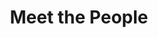 ---
layout: people
order: 16
title: Meet the People
name: "Wenzhuo Tang"
position: "Visting Researcher"
current: true
headshot: "wenzhuo.jpeg"
website: "https://wenzhuotang.github.io/"
google_scholar: "https://scholar.google.com/citations?user=KpjOK18AAAAJ&hl=en"
GitHub: "https://github.com/WenzhuoTang"
twitter: "https://x.com/WenzhuoTang"
bio: "I am a visiting student researcher at the Qiu lab in Stanford. I am a Ph.D. student in Computer Science and Engineering and Statistics and Probability at Michigan State University, advised by <a href='https://www.cse.msu.edu/~tangjili/'>Prof. Jiliang Tang</a> and <a href='https://directory.natsci.msu.edu/Directory/Profiles/Person/101084'>Prof. Yuying Xie</a>. My research interests lie in deep learning and its applications to structured data and single-cell analysis. Currently, I am focusing on developing foundation models to enhance scientific discoveries in human health and diseases, leveraging single-cell data. Outside the lab, I enjoy hiking and photography."
---